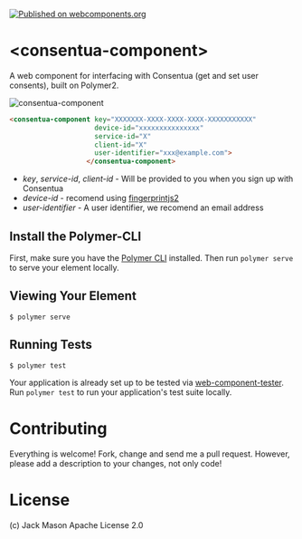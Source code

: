 [![Published on webcomponents.org](https://img.shields.io/badge/webcomponents.org-published-blue.svg)](https://www.webcomponents.org/element/mrsideshowjack/consentua-component)

# \<consentua-component\>

A web component for interfacing with Consentua (get and set user consents), built on Polymer2.

![consentua-component](https://cl.ly/1N262o3R1l0H/Image%202017-10-27%20at%2012.18.38%20PM.png)

<!--
```
<custom-element-demo>
  <template>
    <link rel="import" href="consentua-component.html">
  </template>
</custom-element-demo>
```
-->
```html
<consentua-component key="XXXXXXX-XXXX-XXXX-XXXX-XXXXXXXXXXX"
                     device-id="xxxxxxxxxxxxxxx"
                     service-id="X"
                     client-id="X"
                     user-identifier="xxx@example.com">
                   </consentua-component>
```
* *key*, *service-id*, *client-id* - Will be provided to you when you sign up with Consentua
* *device-id* - recomend using [fingerprintjs2](http://valve.github.io/fingerprintjs2/)
* *user-identifier* - A user identifier, we recomend an email address


## Install the Polymer-CLI

First, make sure you have the [Polymer CLI](https://www.npmjs.com/package/polymer-cli) installed. Then run `polymer serve` to serve your element locally.

## Viewing Your Element

```
$ polymer serve
```

## Running Tests

```
$ polymer test
```

Your application is already set up to be tested via [web-component-tester](https://github.com/Polymer/web-component-tester). Run `polymer test` to run your application's test suite locally.


# Contributing
Everything is welcome! Fork, change and send me a pull request. However, please add a description to your changes, not only code!

# License
(c) Jack Mason Apache License 2.0
